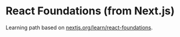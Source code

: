# React Foundations (from Next.js)

Learning path based on [nextjs.org/learn/react-foundations](https://nextjs.org/learn/react-foundations).
